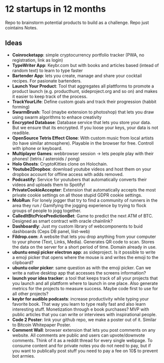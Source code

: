 # 12 startups in 12 months
Repo to brainstorm potential products to build as a challenge. Repo just cointains Notes.

## Ideas
- **Coinrocketapp**: simple cryptocurrency portfolio tracker (PWA, no registration, link as login)
- **TypeWriter App**: Keybr.com but with books and articles based (intead of random text) to learn to type faster
- **Bartender App**: lets you create, manage and share your cocktail recipes. For pasionate bartenders.
- **Launch Your Product**: Tool that aggregates all plattforms to promote a product launch (e.g. producthunt, sideproject.org and so on) and makes it easier to keep track of the process.
- **TrackYourLife**: Define custom goals and track their progression (habbit forming)
- **SwarmBrush**: Tool (maybe extension to photoshop) that lets you draw using swarm algorithms to enhace creativity
- **Encrypted Database**: Database service that lets you store your data. But we ensure that its encrypted. If you loose your keys, your data is not readible.
- **OpenSource Tetris Effect Clone**: With custom music from local artists (to have similar atmosphere). Playable in the browser for free. Controll with iphone or keyboard.
- **Multiplayer Games**: webbrowser session -> lets people play with their phones! (tetris / asteroids / pong)
- **Holo Ghosts**: CryptoKitties clone on Holochain.
- **Youtube2Dropbox**: download youtube videos and host them on your dropbox account for offline access with adds removed.
- **Podcastify**: Service for youtubers that automatically converts their videos and uploads them to Spotify!
- **PrivateCookieAccepter**: Extension that automatically accepts the most private cookie settings on all those stupid GDPR cookie settings.
- **MobRun**: For lonely jogger that try to find a community of runners in the area they run / Gamifying the jogging experience by trying to flock groups of people to jogg together.
- **CalledItBtcPricePredictionBet**: Game to predict the next ATM of BTC. Designed as smart contract with oracle chainlink?
- **Dashboardly**: Just my custom library of webcomponents to buid dashboards (Ceps DB panel, liist-web)
- **Fildrop.com**: A website that lets you drop anything from your computer to your phone (Text, Links, Media). Generates QR code to scan. Stores the data on the server for a short period of time. Domain already in use.
- **ubuntu emoji picker electron app**: as sideproject. Is it possible to write a emoji picker that opens where the mouse is and writes the emoji to the clipboard?
- **ubuntu color picker**: same question as with the emoji picker. Can we write a native desktop app that accesses the screens information?
- **launch your idea tracker**: a tool that keeps track of all your projects that you launch and all plattform where to launch in one place. Also generate metrics for the projects to measure success. Maybe code first to use for all other projects?
- **keybr for audible podcasts**: increase productivity while typing your favorite book. That way you learn to type really fast and also learn interesting stuff. Monetization through e book purchases? MVP with public articles that you can write or interviews with inspirational people.
- **Code 2 Poster**: link your github repo, we make a poster out of it. Similar to Bitcoin Whitepaper Poster.
- **Comment Wall**: browser extension that lets you post comments on any website. All comments are public and users can upvote/downvote comments. Think of it as a reddit thread for every single webpage. To consume content and for private notes you do not need to pay, but if you want to publically post stuff you need to pay a fee on 10$ to prevent bot armies.
